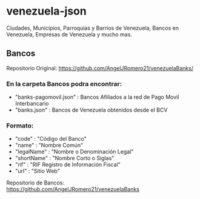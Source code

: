 # venezuela-json
Ciudades, Municipios, Parroquias y Barrios de Venezuela, Bancos en Venezuela, Empresas de Venezuela y mucho mas.


## Bancos
Repositorio Original: https://github.com/AngelJRomero21/venezuelaBanks/
### En la carpeta Bancos podra encontrar:
* "banks-pagomovil.json" : Bancos Afiliados a la red de Pago Movil Interbancario
* "banks.json" : Bancos de Venezuela obtenidos desde el BCV

### Formato:
* "code" : "Código del Banco"
* "name" : "Nombre Común"
* "legalName" : "Nombre o Denominación Legal"
* "shortName" : "Nombre Corto o Siglas"
* "rif" : "RIF Registro de Información Fiscal"
* "url" : "Sitio Web"




Repositorio de Bancos: https://github.com/AngelJRomero21/venezuelaBanks